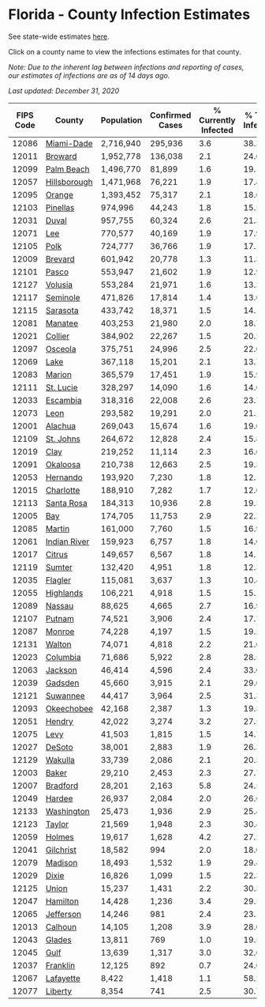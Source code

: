 # Florida - County Infection Estimates

See state-wide estimates [here](/infections/us-fl).

Click on a county name to view the infections estimates for that county.

*Note: Due to the inherent lag between infections and reporting of cases, our estimates of infections are as of 14 days ago.*

*Last updated: December 31, 2020*

|   FIPS Code |                       County |   Population |   Confirmed Cases |   % Currently Infected |   % Total Infected |
|-------------|------------------------------|--------------|-------------------|------------------------|--------------------|
|       12086 |     [Miami-Dade](miami-dade) |    2,716,940 |           295,936 |                    3.6 |               38.3 |
|       12011 |           [Broward](broward) |    1,952,778 |           136,038 |                    2.1 |               24.6 |
|       12099 |     [Palm Beach](palm-beach) |    1,496,770 |            81,899 |                    1.6 |               19.1 |
|       12057 | [Hillsborough](hillsborough) |    1,471,968 |            76,221 |                    1.9 |               17.8 |
|       12095 |             [Orange](orange) |    1,393,452 |            75,317 |                    2.1 |               18.6 |
|       12103 |         [Pinellas](pinellas) |      974,996 |            44,243 |                    1.8 |               15.5 |
|       12031 |               [Duval](duval) |      957,755 |            60,324 |                    2.6 |               21.3 |
|       12071 |                   [Lee](lee) |      770,577 |            40,169 |                    1.9 |               17.9 |
|       12105 |                 [Polk](polk) |      724,777 |            36,766 |                    1.9 |               17.1 |
|       12009 |           [Brevard](brevard) |      601,942 |            20,778 |                    1.3 |               11.3 |
|       12101 |               [Pasco](pasco) |      553,947 |            21,602 |                    1.9 |               12.9 |
|       12127 |           [Volusia](volusia) |      553,284 |            21,971 |                    1.6 |               13.3 |
|       12117 |         [Seminole](seminole) |      471,826 |            17,814 |                    1.4 |               13.0 |
|       12115 |         [Sarasota](sarasota) |      433,742 |            18,371 |                    1.5 |               14.1 |
|       12081 |           [Manatee](manatee) |      403,253 |            21,980 |                    2.0 |               18.7 |
|       12021 |           [Collier](collier) |      384,902 |            22,267 |                    1.5 |               20.2 |
|       12097 |           [Osceola](osceola) |      375,751 |            24,996 |                    2.5 |               22.6 |
|       12069 |                 [Lake](lake) |      367,118 |            15,201 |                    2.1 |               13.7 |
|       12083 |             [Marion](marion) |      365,579 |            17,451 |                    1.9 |               15.9 |
|       12111 |       [St. Lucie](st.-lucie) |      328,297 |            14,090 |                    1.6 |               14.6 |
|       12033 |         [Escambia](escambia) |      318,316 |            22,008 |                    2.6 |               23.7 |
|       12073 |                 [Leon](leon) |      293,582 |            19,291 |                    2.0 |               21.1 |
|       12001 |           [Alachua](alachua) |      269,043 |            15,674 |                    1.6 |               19.0 |
|       12109 |       [St. Johns](st.-johns) |      264,672 |            12,828 |                    2.4 |               15.8 |
|       12019 |                 [Clay](clay) |      219,252 |            11,114 |                    2.3 |               16.6 |
|       12091 |         [Okaloosa](okaloosa) |      210,738 |            12,663 |                    2.5 |               19.3 |
|       12053 |         [Hernando](hernando) |      193,920 |             7,230 |                    1.8 |               12.1 |
|       12015 |       [Charlotte](charlotte) |      188,910 |             7,282 |                    1.7 |               12.6 |
|       12113 |     [Santa Rosa](santa-rosa) |      184,313 |            10,936 |                    2.8 |               19.5 |
|       12005 |                   [Bay](bay) |      174,705 |            11,753 |                    2.9 |               22.2 |
|       12085 |             [Martin](martin) |      161,000 |             7,760 |                    1.5 |               16.9 |
|       12061 | [Indian River](indian-river) |      159,923 |             6,757 |                    1.8 |               14.0 |
|       12017 |             [Citrus](citrus) |      149,657 |             6,567 |                    1.8 |               14.1 |
|       12119 |             [Sumter](sumter) |      132,420 |             4,951 |                    1.8 |               12.3 |
|       12035 |           [Flagler](flagler) |      115,081 |             3,637 |                    1.3 |               10.4 |
|       12055 |       [Highlands](highlands) |      106,221 |             4,918 |                    1.5 |               15.1 |
|       12089 |             [Nassau](nassau) |       88,625 |             4,665 |                    2.7 |               16.9 |
|       12107 |             [Putnam](putnam) |       74,521 |             3,906 |                    2.4 |               17.7 |
|       12087 |             [Monroe](monroe) |       74,228 |             4,197 |                    1.5 |               19.2 |
|       12131 |             [Walton](walton) |       74,071 |             4,818 |                    2.2 |               21.0 |
|       12023 |         [Columbia](columbia) |       71,686 |             5,922 |                    2.8 |               28.5 |
|       12063 |           [Jackson](jackson) |       46,414 |             4,596 |                    2.4 |               33.0 |
|       12039 |           [Gadsden](gadsden) |       45,660 |             3,915 |                    2.1 |               29.6 |
|       12121 |         [Suwannee](suwannee) |       44,417 |             3,964 |                    2.5 |               31.3 |
|       12093 |     [Okeechobee](okeechobee) |       42,168 |             2,387 |                    1.3 |               19.3 |
|       12051 |             [Hendry](hendry) |       42,022 |             3,274 |                    3.2 |               27.5 |
|       12075 |                 [Levy](levy) |       41,503 |             1,815 |                    1.5 |               14.7 |
|       12027 |             [DeSoto](desoto) |       38,001 |             2,883 |                    1.9 |               26.3 |
|       12129 |           [Wakulla](wakulla) |       33,739 |             2,086 |                    2.1 |               20.3 |
|       12003 |               [Baker](baker) |       29,210 |             2,453 |                    2.3 |               27.7 |
|       12007 |         [Bradford](bradford) |       28,201 |             2,163 |                    5.8 |               24.5 |
|       12049 |             [Hardee](hardee) |       26,937 |             2,084 |                    2.0 |               26.6 |
|       12133 |     [Washington](washington) |       25,473 |             1,936 |                    2.9 |               25.4 |
|       12123 |             [Taylor](taylor) |       21,569 |             1,948 |                    2.3 |               30.4 |
|       12059 |             [Holmes](holmes) |       19,617 |             1,628 |                    4.2 |               27.2 |
|       12041 |       [Gilchrist](gilchrist) |       18,582 |               994 |                    2.0 |               18.0 |
|       12079 |           [Madison](madison) |       18,493 |             1,532 |                    1.9 |               29.4 |
|       12029 |               [Dixie](dixie) |       16,826 |             1,099 |                    1.5 |               22.3 |
|       12125 |               [Union](union) |       15,237 |             1,431 |                    2.2 |               30.3 |
|       12047 |         [Hamilton](hamilton) |       14,428 |             1,236 |                    3.4 |               29.5 |
|       12065 |       [Jefferson](jefferson) |       14,246 |               981 |                    2.4 |               23.1 |
|       12013 |           [Calhoun](calhoun) |       14,105 |             1,208 |                    3.9 |               28.0 |
|       12043 |             [Glades](glades) |       13,811 |               769 |                    1.0 |               19.5 |
|       12045 |                 [Gulf](gulf) |       13,639 |             1,317 |                    3.0 |               32.6 |
|       12037 |         [Franklin](franklin) |       12,125 |               892 |                    0.7 |               24.6 |
|       12067 |       [Lafayette](lafayette) |        8,422 |             1,418 |                    1.1 |               58.2 |
|       12077 |           [Liberty](liberty) |        8,354 |               741 |                    2.5 |               30.7 |